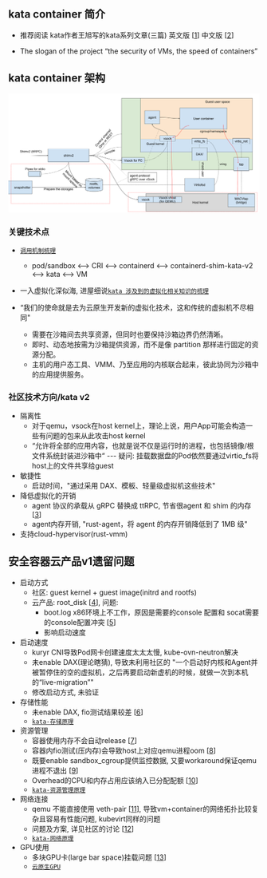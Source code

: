 ## kata container 简介

- 推荐阅读 kata作者王旭写的kata系列文章(三篇) 英文版 [[1]] 中文版 [[2]]
  
- The slogan of the project “the security of VMs, the speed of containers”

## kata container 架构

![kata-container-v1](../pics/kata-container-v1.png)

### 关键技术点
- [`调用机制梳理`](../ContainerRuntime.md)
  * pod/sandbox <--> CRI <--> containerd <--> containerd-shim-kata-v2 <--> kata <--> VM
  
- 一入虚拟化深似海, 进屋细说[`kata 涉及到的虚拟化相关知识的梳理`](./virtualization.md)

- “我们的使命就是去为云原生开发新的虚拟化技术，这和传统的虚拟机不尽相同"
  * 需要在沙箱间去共享资源，但同时也要保持沙箱边界仍然清晰。
  * 即时、动态地按需为沙箱提供资源，而不是像 partition 那样进行固定的资源分配。
  * 主机的用户态工具、VMM、乃至应用的内核联合起来，彼此协同为沙箱中的应用提供服务。
  
### 社区技术方向/kata v2
- 隔离性
  * 对于qemu，vsock在host kernel上，理论上说，用户App可能会构造一些有问题的包来从此攻击host kernel
  * “允许将全部的应用内容，也就是说不仅是运行时的进程，也包括镜像/根文件系统封装进沙箱中“ --- 疑问: 挂载数据盘的Pod依然要通过virtio_fs将host上的文件共享给guest
- 敏捷性
  * 启动时间，"通过采用 DAX、模板、轻量级虚拟机这些技术"
- 降低虚拟化的开销
  * agent 协议的承载从 gRPC 替换成 ttRPC, 节省很agent 和 shim 的内存 [[3]]
  * agent内存开销, "rust-agent，将 agent 的内存开销降低到了 1MB 级"
- 支持cloud-hypervisor(rust-vmm)

## 安全容器云产品v1遗留问题

- 启动方式
  * 社区: guest kernel + guest image(initrd and rootfs)
  * 云产品: root_disk [[4]], 问题:
    - boot.log x86环境上不工作，原因是需要的console 配置和 socat需要的console配置冲突 [[5]]
    - 影响启动速度
- 启动速度
  * kuryr CNI导致Pod网卡创建速度太太太慢, kube-ovn-neutron解决
  * 未enable DAX(理论瞎猜), 导致未利用社区的 "一个启动好内核和Agent并被暂停住的空的虚拟机，之后再要启动新虚机的时候，就做一次到本机的“live-migration”"
  * 修改启动方式, 未验证
- 存储性能
  * 未enable DAX, fio测试结果较差 [[6]]
  * [`kata-存储原理`](./storage.md)
- 资源管理
  * 容器使用内存不会自动release [[7]]
  * 容器内fio测试(压内存)会导致host上对应qemu进程oom [[8]]
  * 既要enable sandbox_cgroup提供监控数据, 又要workaround保证qemu进程不退出 [[9]]
  * Overhead的CPU和内存占用应该纳入已分配配额 [[10]]
  * [`kata-资源管理原理`](./resource.md)
- 网络连接
  * qemu 不能直接使用 veth-pair [[11]], 导致vm+container的网络拓扑比较复杂且容易有性能问题, kubevirt同样的问题
  * 问题及方案, 详见社区的讨论 [[12]]
  * [`kata-网络原理`](./network.md)
- GPU使用
  * 多块GPU卡(large bar space)挂载问题 [[13]]
  * [`云原生GPU`](./GPU.md)
  
[1]: https://medium.com/kata-containers/the-two-years-of-kata-containers-ac0b51caf1ff
[2]: https://mp.weixin.qq.com/s?__biz=MzUzOTk2OTQzOA==&mid=2247483874&idx=1&sn=cdc118f8c76a6bed6a6bd15153f5cb10&chksm=fac11313cdb69a055a2a200883b348a30f4d80f219b2f33a628efeccbfd6fd54efc7f7706f93&scene=21#wechat_redirect
[3]: https://mp.weixin.qq.com/s?__biz=MzUzOTk2OTQzOA==&mid=2247483911&idx=1&sn=28eb395482fd7e6835b3fd6f1e5af3a0&chksm=fac110f6cdb699e02d9d7ae6d2197183fb5d9415f0624c0e47fbb24dba3a26ef4a6184fcfb53&scene=21#wechat_redirect
[4]: https://easystack.atlassian.net/browse/EAS-43850
[5]: https://easystack.atlassian.net/browse/EAS-48966
[6]: https://easystack.atlassian.net/browse/EAS-68959
[7]: https://easystack.atlassian.net/browse/EAS-66530
[8]: https://easystack.atlassian.net/browse/EAS-66342
[9]: https://easystack.atlassian.net/browse/EAS-66423
[10]: https://easystack.atlassian.net/browse/EAS-66329
[11]: https://lists.gnu.org/archive/html/qemu-discuss/2015-10/msg00002.html
[12]: https://github.com/kata-containers/kata-containers/issues/1922
[13]: https://easystack.atlassian.net/browse/EAS-62341